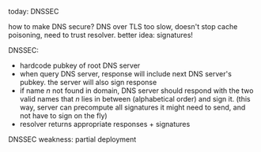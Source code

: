 today: DNSSEC

how to make DNS secure? DNS over TLS too slow, doesn't stop cache poisoning, need to trust resolver. better idea: signatures!

DNSSEC:

- hardcode pubkey of root DNS server
- when query DNS server, response will include next DNS server's pubkey. the server will also sign response
- if name $n$ not found in domain, DNS server should respond with the two valid names that $n$ lies in between (alphabetical order) and sign it. (this way, server can precompute all signatures it might need to send, and not have to sign on the fly)
- resolver returns appropriate responses + signatures

DNSSEC weakness: partial deployment